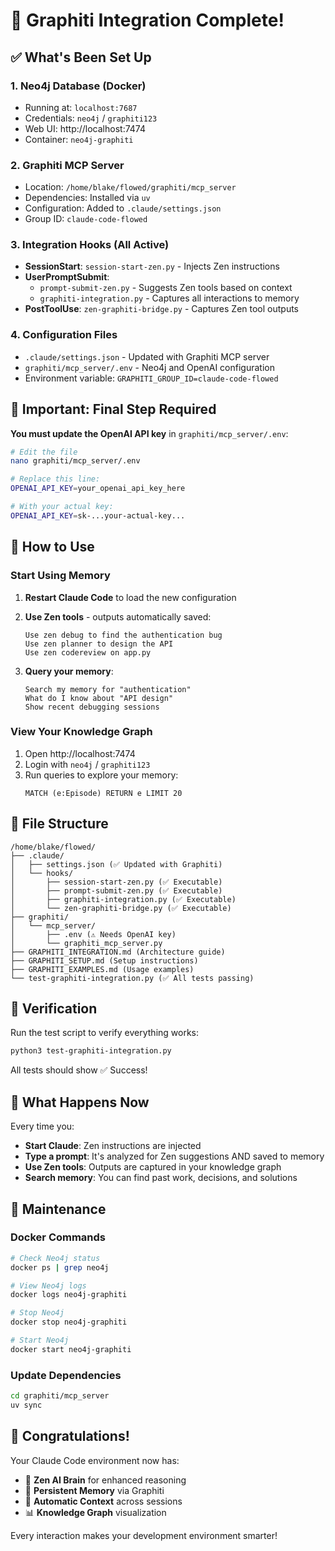 # 🎉 Graphiti Integration Complete!

## ✅ What's Been Set Up

### 1. **Neo4j Database** (Docker)
- Running at: `localhost:7687`
- Credentials: `neo4j` / `graphiti123`
- Web UI: http://localhost:7474
- Container: `neo4j-graphiti`

### 2. **Graphiti MCP Server**
- Location: `/home/blake/flowed/graphiti/mcp_server`
- Dependencies: Installed via `uv`
- Configuration: Added to `.claude/settings.json`
- Group ID: `claude-code-flowed`

### 3. **Integration Hooks** (All Active)
- **SessionStart**: `session-start-zen.py` - Injects Zen instructions
- **UserPromptSubmit**: 
  - `prompt-submit-zen.py` - Suggests Zen tools based on context
  - `graphiti-integration.py` - Captures all interactions to memory
- **PostToolUse**: `zen-graphiti-bridge.py` - Captures Zen tool outputs

### 4. **Configuration Files**
- `.claude/settings.json` - Updated with Graphiti MCP server
- `graphiti/mcp_server/.env` - Neo4j and OpenAI configuration
- Environment variable: `GRAPHITI_GROUP_ID=claude-code-flowed`

## 🚨 Important: Final Step Required

**You must update the OpenAI API key** in `graphiti/mcp_server/.env`:

```bash
# Edit the file
nano graphiti/mcp_server/.env

# Replace this line:
OPENAI_API_KEY=your_openai_api_key_here

# With your actual key:
OPENAI_API_KEY=sk-...your-actual-key...
```

## 🚀 How to Use

### Start Using Memory

1. **Restart Claude Code** to load the new configuration
2. **Use Zen tools** - outputs automatically saved:
   ```
   Use zen debug to find the authentication bug
   Use zen planner to design the API
   Use zen codereview on app.py
   ```

3. **Query your memory**:
   ```
   Search my memory for "authentication"
   What do I know about "API design"
   Show recent debugging sessions
   ```

### View Your Knowledge Graph

1. Open http://localhost:7474
2. Login with `neo4j` / `graphiti123`
3. Run queries to explore your memory:
   ```cypher
   MATCH (e:Episode) RETURN e LIMIT 20
   ```

## 📁 File Structure

```
/home/blake/flowed/
├── .claude/
│   ├── settings.json (✅ Updated with Graphiti)
│   └── hooks/
│       ├── session-start-zen.py (✅ Executable)
│       ├── prompt-submit-zen.py (✅ Executable)
│       ├── graphiti-integration.py (✅ Executable)
│       └── zen-graphiti-bridge.py (✅ Executable)
├── graphiti/
│   └── mcp_server/
│       ├── .env (⚠️ Needs OpenAI key)
│       └── graphiti_mcp_server.py
├── GRAPHITI_INTEGRATION.md (Architecture guide)
├── GRAPHITI_SETUP.md (Setup instructions)
├── GRAPHITI_EXAMPLES.md (Usage examples)
└── test-graphiti-integration.py (✅ All tests passing)
```

## 🧪 Verification

Run the test script to verify everything works:
```bash
python3 test-graphiti-integration.py
```

All tests should show ✅ Success!

## 🎯 What Happens Now

Every time you:
- **Start Claude**: Zen instructions are injected
- **Type a prompt**: It's analyzed for Zen suggestions AND saved to memory
- **Use Zen tools**: Outputs are captured in your knowledge graph
- **Search memory**: You can find past work, decisions, and solutions

## 🔧 Maintenance

### Docker Commands
```bash
# Check Neo4j status
docker ps | grep neo4j

# View Neo4j logs
docker logs neo4j-graphiti

# Stop Neo4j
docker stop neo4j-graphiti

# Start Neo4j
docker start neo4j-graphiti
```

### Update Dependencies
```bash
cd graphiti/mcp_server
uv sync
```

## 🎉 Congratulations!

Your Claude Code environment now has:
- 🧘 **Zen AI Brain** for enhanced reasoning
- 🧠 **Persistent Memory** via Graphiti
- 🔄 **Automatic Context** across sessions
- 📊 **Knowledge Graph** visualization

Every interaction makes your development environment smarter!
